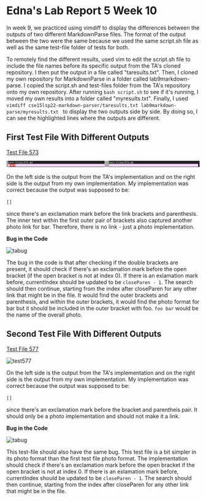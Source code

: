 # Edna's Lab Report 5 Week 10

In week 9, we practiced using vimdiff to display the differences between the outputs of two different MarkdownParse files. The format of the output between the two were the same because we used the same script.sh file as well as the same test-file folder of tests for both.

To remotely find the different results, used vim to edit the script.sh file to include the file names before its specific output from the TA's cloned repository. I then put the output in a file called "taresults.txt". Then, I cloned my own repository for MarkdownParse in a folder called lab9markdown-parse. I copied the script.sh and test-files folder from the TA's repository onto my own repository. After running ```bash script.sh``` to see if it's running, I moved my own results into a folder called "myresults.txt". Finally, I used ```vimdiff cse15lsp22-markdown-parser/taresults.txt lab9markdown-parse/myresults.txt ``` to display the two outputs side by side. By doing so, I can see the highlighted lines where the outputs are different. 

## **First Test File With Different Outputs**

[Test File 573](https://github.com/nidhidhamnani/markdown-parser/blob/main/test-files/573.md)

![test573](test573.png)

On the left side is the output from the TA's implementation and on the right side is the output from my own implementation. My implementation was correct because the output was supposed to be: 

```[]``` 

since there's an exclamation mark before the link brackets and parenthesis. The inner text within the first outer pair of brackets also captured another photo link for bar. Therefore, there is no link - just a photo implementation. 

**Bug in the Code**

![tabug](tabug.png)

The bug in the code is that after checking if the double brackets are present, it should check if there's an exclamation mark before the open bracket (if the open bracket is not at index 0). If there is an exlamation mark before, currentIndex should be updated to be ```closeParen - 1```. The search should then continue, starting from the index after closeParen for any other link that might be in the file. It would find the outer brackets and parenthesis, and within the outer brackets, it would find the photo format for bar but it should be included in the outer bracket with foo. ``foo bar`` would be the name of the overall photo. 


## **Second Test File With Different Outputs**

[Test File 577](https://github.com/nidhidhamnani/markdown-parser/blob/main/test-files/577.md)

![test577](test577.png)

On the left side is the output from the TA's implementation and on the right side is the output from my own implementation. My implementation was correct because the output was supposed to be:

```[]```

since there's an exclamation mark before the bracket and parentheis pair. It should only be a photo implementation and should not make it a link. 

**Bug in the Code**

![tabug](tabug.png)

This test-file should also have the same bug. This test file is a bit simpler in its photo format than the first test file photo format. The implementation should check if there's an exclamation mark before the open bracket if the open bracket is not at index 0. If there is an exlamation mark before, currentIndex should be updated to be ```closeParen - 1```. The search should then continue, starting from the index after closeParen for any other link that might be in the file. 






